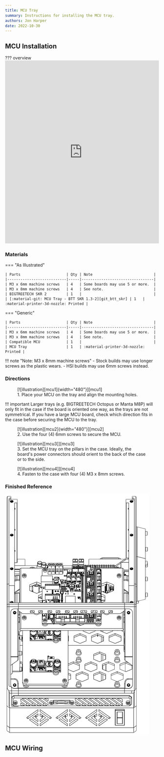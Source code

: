 ```yaml
---
title: MCU Tray
summary: Instructions for installing the MCU tray.
authors: Jon Harper
date: 2022-10-30
---
```


## MCU Installation


??? overview
    <iframe src="https://jon-harper.github.io/OmniBox/video/0.9.9/mcu.mp4" frameborder="0" width="100%" height="600px" allowfullscreen></iframe>

### Materials

=== "As Illustrated"

    | Parts                     | Qty | Note                            |
    |---------------------------|-----|---------------------------------|
    | M3 x 6mm machine screws   | 4   | Some boards may use 5 or more.  |
    | M3 x 8mm machine screws   | 4   | See note.                       |
    | BIGTREETECH SKR 2         | 1   |                                 |
    | [:material-git: MCU Tray - BTT SKR 1.3-2][git_btt_skr] | 1   | :material-printer-3d-nozzle: Printed |

=== "Generic"

    | Parts                     | Qty | Note                            |
    |---------------------------|-----|---------------------------------|
    | M3 x 6mm machine screws   | 4   | Some boards may use 5 or more.  |
    | M3 x 8mm machine screws   | 4   | See note.                       |
    | Compatible MCU            | 1   |                                 |
    | MCU Tray                  | 1   | :material-printer-3d-nozzle: Printed |

!!! note "Note: M3 x 8mm machine screws"
    - Stock builds may use longer screws as the plastic wears.
    - HSI builds may use 6mm screws instead.

### Directions
                                                            
<figure markdown>
  [![illustration][mcu1]{width="480"}][mcu1]
  <figcaption>1. Place your MCU on the tray and align the mounting holes.</figcaption>
</figure>

!!! important
    Larger trays (e.g. BIGTREETECH Octopus or Manta M8P) will only fit in the case if the board is oriented one way, as the trays are not symmetrical. If you have a large MCU board, check which direction fits in the case before securing the MCU to the tray.

<figure markdown>
  [![illustration][mcu2]{width="480"}][mcu2]
  <figcaption>2. Use the four (4) 6mm screws to secure the MCU.</figcaption>
</figure>

<figure markdown>
  [![illustration][mcu3]][mcu3]
  <figcaption>3. Set the MCU tray on the pillars in the case. Ideally, the board's power connectors should orient to the back of the case or to the side.</figcaption>
</figure>

<figure markdown>
  [![illustration][mcu4]][mcu4]
  <figcaption>4. Fasten to the case with four (4) M3 x 8mm screws.</figcaption>
</figure>

### Finished Reference

![illustration][mcu_final]

## MCU Wiring

[mcu1]: ../img/assembly/trays/mcu/mcu1.png
[mcu2]: ../img/assembly/trays/mcu/mcu2.png
[mcu3]: ../img/assembly/trays/mcu/mcu3.png
[mcu4]: ../img/assembly/trays/mcu/mcu4.png
[mcu_final]: ../img/assembly/trays/mcu/mcu_final.png
